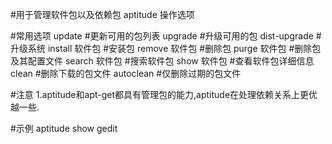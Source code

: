 #用于管理软件包以及依赖包
aptitude 操作选项

#常用选项
update			#更新可用的包列表
upgrade			#升级可用的包
dist-upgrade		#升级系统
install 软件包		#安装包
remove 软件包		#删除包
purge 软件包		#删除包及其配置文件
search 软件包		#搜索软件包
show 软件包		#查看软件包详细信息
clean			#删除下载的包文件
autoclean		#仅删除过期的包文件

#注意
1.aptitude和apt-get都具有管理包的能力,aptitude在处理依赖关系上更优越一些.

#示例
aptitude show gedit
